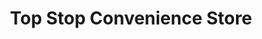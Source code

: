 ---
title: "Top Stop Convenience Store"
url: /lehi/top-stop-convenience-store/
shop: convenience
---